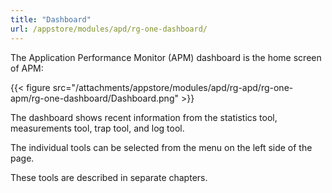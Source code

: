 ```yaml
---
title: "Dashboard"
url: /appstore/modules/apd/rg-one-dashboard/
---
```

The Application Performance Monitor (APM) dashboard is the home screen of APM:

{{< figure src="/attachments/appstore/modules/apd/rg-apd/rg-one-apm/rg-one-dashboard/Dashboard.png" >}}

The dashboard shows recent information from the statistics tool, measurements tool, trap tool, and log tool.

The individual tools can be selected from the menu on the left side of the page.

These tools are described in separate chapters.
